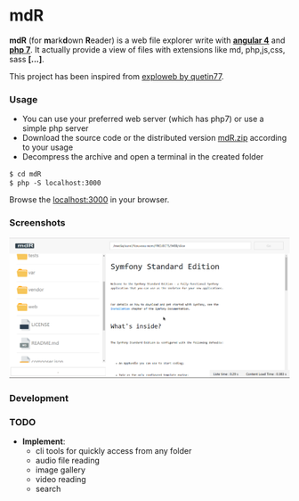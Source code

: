 # mdR 

**mdR** (for **m**ark**d**own **R**eader) is a web file explorer write with **[angular 4](http://www.angular.io)** and **[php 7](http://www.php.net)**. 
It actually provide a view of files with extensions like md, php,js,css, sass **[...]**.

This project has been inspired from [exploweb by quetin77](https://github.com/quenti77/exploweb).

### Usage
- You can use your preferred web server (which has php7) or use a simple php server
- Download the source code or the distributed version [mdR.zip](./../mdR.zip) according to your usage
- Decompress the archive and open a terminal in the created folder

```shell
$ cd mdR
$ php -S localhost:3000 
```

Browse the [localhost:3000](http://localhost:3000) in your browser.

### Screenshots

![Preview 1](./src/assets/img/p-2.png)

### Development

### TODO

- **Implement**:
    - cli tools for quickly access from any folder
    - audio file reading
    - image gallery
    - video reading
    - search
